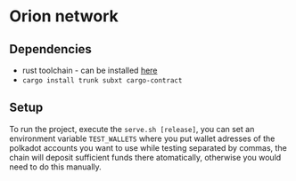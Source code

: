 # Orion network

## Dependencies

- rust toolchain - can be installed [here](https://www.rust-lang.org/tools/install)
- `cargo install trunk subxt cargo-contract`

## Setup

To run the project, execute the `serve.sh [release]`, you can set an environment variable `TEST_WALLETS` where you put wallet adresses of the polkadot accounts you want to use while testing separated by commas, the chain will deposit sufficient funds there atomatically, otherwise you would need to do this manually.
